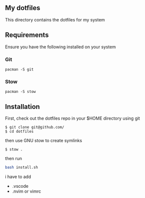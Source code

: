 ## My dotfiles

This directory contains the dotfiles for my system

## Requirements

Ensure you have the following installed on your system

### Git

```
pacman -S git
```

### Stow

```
pacman -S stow
```

## Installation

First, check out the dotfiles repo in your $HOME directory using git

```
$ git clone git@github.com/
$ cd dotfiles
```

then use GNU stow to create symlinks

```
$ stow .
```

then run
```bash
bash install.sh
```
i have to add
- .vscode
- .nvim or vimrc
